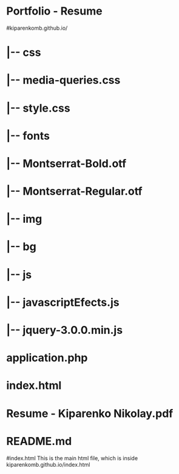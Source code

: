 # Portfolio - Resume

#kiparenkomb.github.io/
#	|-- css
#		|-- media-queries.css
#		|-- style.css
#	|-- fonts
#		|-- Montserrat-Bold.otf
#		|-- Montserrat-Regular.otf
#	|-- img
#		|-- bg
#	|-- js
#		|-- javascriptEfects.js
#		|-- jquery-3.0.0.min.js
#	application.php
#	index.html
#	Resume - Kiparenko Nikolay.pdf
#	README.md
#index.html This is the main html file, which is inside kiparenkomb.github.io/index.html